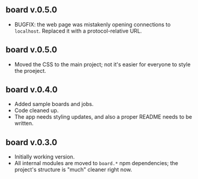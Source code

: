 ## board v.0.5.0

* BUGFIX: the web page was mistakenly opening connections to `localhost`. Replaced it with a protocol-relative URL.

## board v.0.5.0

* Moved the CSS to the main project; not it's easier for everyone to style the proeject.

## board v.0.4.0

* Added sample boards and jobs.
* Code cleaned up.
* The app needs styling updates, and also a proper README needs to be written.

## board v.0.3.0

* Initially working version. 
* All internal modules are moved to `board.*` npm dependencies; the project's
 structure is "much" cleaner right now.
